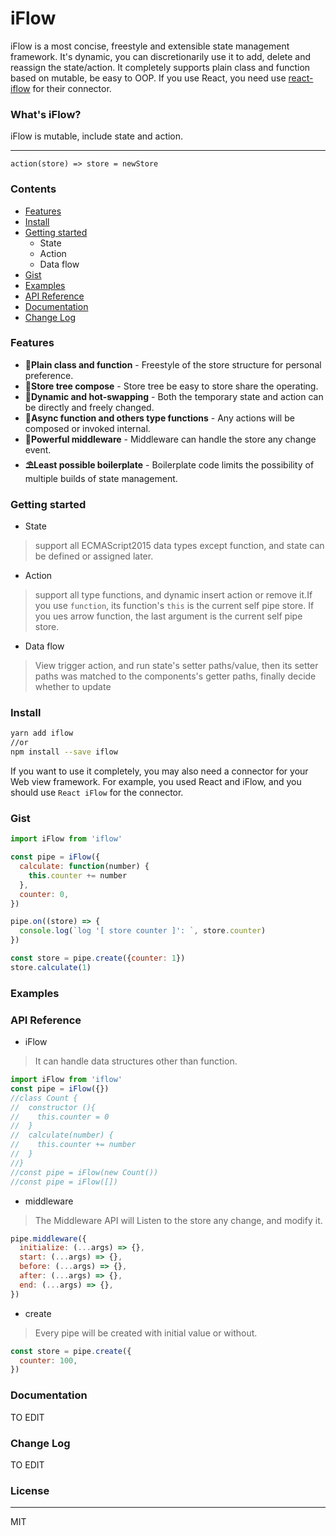 # iFlow
iFlow is a most concise, freestyle and extensible state management framework. It's dynamic, you can discretionarily use it to add, delete and reassign the state/action. It completely supports plain class and function based on mutable, be easy to OOP. If you use React, you need use [react-iflow](https://github.com/unadlib/react-iflow) for their connector.

### What's iFlow?
iFlow is mutable, include state and action.

---
    action(store) => store = newStore

### Contents
* [Features](https://github.com/unadlib/iflow#features)
* [Install](https://github.com/unadlib/iflow#install)
* [Getting started](https://github.com/unadlib/iflow#getting-started)
    * State
    * Action
    * Data flow
* [Gist](https://github.com/unadlib/iflow#gist)
* [Examples](https://github.com/unadlib/iflow#examples)
* [API Reference](https://github.com/unadlib/iflow#api-reference)
* [Documentation](https://github.com/unadlib/iflow#documentation)
* [Change Log](https://github.com/unadlib/iflow#change-log)

### Features
* **🎯Plain class and function** - Freestyle of the store structure for personal preference.
* **🏬Store tree compose** - Store tree be easy to store share the operating.
* **🎡Dynamic and hot-swapping** - Both the temporary state and action can be directly and freely changed.
* **🚦Async function and others type functions** - Any actions will be composed or invoked internal.
* **🚀Powerful middleware** - Middleware can handle the store any change event.
* **⛱Least possible boilerplate** - Boilerplate code limits the possibility of multiple builds of state management.

### Getting started
* State
> support all ECMAScript2015 data types except function, and state can be defined or assigned later.
* Action
> support all type functions, and dynamic insert action or remove it.If you use `function`, its function's `this` is the current self pipe store. If you ues arrow function, the last argument is the current self pipe store.
* Data flow
> View trigger action, and run state's setter paths/value, then its setter paths was matched to the components's getter paths, finally decide whether to update
### Install
```bash
yarn add iflow
//or
npm install --save iflow
```
If you want to use it completely, you may also need a connector for your Web view framework. For example, you used React and iFlow, and you should use `React iFlow` for the connector.
### Gist
```javascript
import iFlow from 'iflow'

const pipe = iFlow({
  calculate: function(number) {
    this.counter += number
  },
  counter: 0,
})

pipe.on((store) => {
  console.log(`log '[ store counter ]': `, store.counter)
})

const store = pipe.create({counter: 1})
store.calculate(1)
```

### Examples
### API Reference
* iFlow
>It can handle data structures other than function.
```javascript
import iFlow from 'iflow'
const pipe = iFlow({})
//class Count {
//  constructor (){
//    this.counter = 0
//  }
//  calculate(number) {
//    this.counter += number
//  }
//}
//const pipe = iFlow(new Count())
//const pipe = iFlow([])
```
* middleware
>The Middleware API will Listen to the store any change, and modify it.
```javascript
pipe.middleware({
  initialize: (...args) => {},
  start: (...args) => {},
  before: (...args) => {},
  after: (...args) => {},
  end: (...args) => {},
})
```

* create
>Every pipe will be created with initial value or without.
```javascript
const store = pipe.create({
  counter: 100,
})
```
### Documentation
TO EDIT
### Change Log
TO EDIT
### License

---
MIT